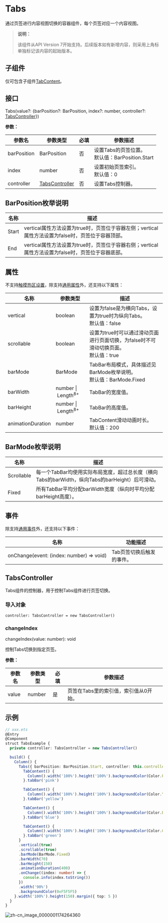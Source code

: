# Tabs

通过页签进行内容视图切换的容器组件，每个页签对应一个内容视图。

>  **说明：**
>
>  该组件从API Version 7开始支持。后续版本如有新增内容，则采用上角标单独标记该内容的起始版本。


## 子组件

仅可包含子组件[TabContent](ts-container-tabcontent.md)。


## 接口

Tabs(value?: {barPosition?: BarPosition, index?: number, controller?: [TabsController](#tabscontroller)})

**参数：**

| 参数名 | 参数类型 | 必填 | 参数描述 |
| -------- | -------- | -------- | -------- |
| barPosition | BarPosition | 否 | 设置Tabs的页签位置。<br/>默认值：BarPosition.Start |
| index | number | 否 | 设置初始页签索引。<br/>默认值：0 |
| controller | [TabsController](#tabscontroller) | 否 | 设置Tabs控制器。 |

## BarPosition枚举说明

| 名称 | 描述 |
| -------- | -------- |
| Start | vertical属性方法设置为true时，页签位于容器左侧；vertical属性方法设置为false时，页签位于容器顶部。 |
| End | vertical属性方法设置为true时，页签位于容器右侧；vertical属性方法设置为false时，页签位于容器底部。 |


## 属性

不支持[触摸热区设置](ts-universal-attributes-touch-target.md)，除支持[通用属性](ts-universal-attributes-size.md)外，还支持以下属性：

| 名称 | 参数类型 | 描述 |
| -------- | -------- | -------- |
| vertical          | boolean | 设置为false是为横向Tabs，设置为true时为纵向Tabs。<br/>默认值：false |
| scrollable        | boolean | 设置为true时可以通过滑动页面进行页面切换，为false时不可滑动切换页面。<br/>默认值：true |
| barMode           | BarMode | TabBar布局模式，具体描述见BarMode枚举说明。<br/>默认值：BarMode.Fixed |
| barWidth          | number&nbsp;\|&nbsp;Length<sup>8+</sup>  | TabBar的宽度值。     |
| barHeight         | number&nbsp;\|&nbsp;Length<sup>8+</sup>  | TabBar的高度值。     |
| animationDuration | number | TabContent滑动动画时长。<br/>默认值：200 |

## BarMode枚举说明

| 名称 | 描述 |
| -------- | -------- |
| Scrollable | 每一个TabBar均使用实际布局宽度，超过总长度（横向Tabs的barWidth，纵向Tabs的barHeight）后可滑动。 |
| Fixed | 所有TabBar平均分配barWidth宽度（纵向时平均分配barHeight高度）。 |

## 事件

除支持[通用事件](ts-universal-events-click.md)外，还支持以下事件：

| 名称 | 功能描述 |
| -------- | -------- |
| onChange(event:&nbsp;(index:&nbsp;number)&nbsp;=&gt;&nbsp;void) | Tab页签切换后触发的事件。 |

## TabsController

Tabs组件的控制器，用于控制Tabs组件进行页签切换。

### 导入对象

```
controller: TabsController = new TabsController()

```

### changeIndex

changeIndex(value: number): void

控制Tabs切换到指定页签。

**参数：**

| 参数名 | 参数类型 | 必填 | 参数描述 |
| -------- | -------- | -------- | -------- |
| value | number | 是 | 页签在Tabs里的索引值，索引值从0开始。 |


## 示例

```ts
// xxx.ets
@Entry
@Component
struct TabsExample {
  private controller: TabsController = new TabsController()

  build() {
    Column() {
      Tabs({ barPosition: BarPosition.Start, controller: this.controller }) {
        TabContent() {
          Column().width('100%').height('100%').backgroundColor(Color.Pink)
        }.tabBar('pink')

        TabContent() {
          Column().width('100%').height('100%').backgroundColor(Color.Yellow)
        }.tabBar('yellow')

        TabContent() {
          Column().width('100%').height('100%').backgroundColor(Color.Blue)
        }.tabBar('blue')

        TabContent() {
          Column().width('100%').height('100%').backgroundColor(Color.Green)
        }.tabBar('green')
      }
      .vertical(true)
      .scrollable(true)
      .barMode(BarMode.Fixed)
      .barWidth(70)
      .barHeight(150)
      .animationDuration(400)
      .onChange((index: number) => {
        console.info(index.toString())
      })
      .width('90%')
      .backgroundColor(0xF5F5F5)
    }.width('100%').height(150).margin({ top: 5 })
  }
}
```

![zh-cn_image_0000001174264360](figures/zh-cn_image_0000001174264360.gif)
